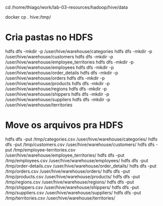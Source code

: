
cd /home/thiago/work/lab-03-resources/hadoop/hive/data

docker cp . hive:/tmp/

# Cria pastas no HDFS
hdfs dfs -mkdir -p /user/hive/warehouse/categories
hdfs dfs -mkdir -p /user/hive/warehouse/customers
hdfs dfs -mkdir -p /user/hive/warehouse/employee_territories
hdfs dfs -mkdir -p /user/hive/warehouse/employees
hdfs dfs -mkdir -p /user/hive/warehouse/order_details
hdfs dfs -mkdir -p /user/hive/warehouse/orders
hdfs dfs -mkdir -p /user/hive/warehouse/products
hdfs dfs -mkdir -p /user/hive/warehouse/regions
hdfs dfs -mkdir -p /user/hive/warehouse/shippers
hdfs dfs -mkdir -p /user/hive/warehouse/suppliers
hdfs dfs -mkdir -p /user/hive/warehouse/territories

# Move os arquivos pra HDFS
hdfs dfs -put /tmp/categories.csv /user/hive/warehouse/categories/
hdfs dfs -put /tmp/customers.csv /user/hive/warehouse/customers/
hdfs dfs -put /tmp/employee-territories.csv /user/hive/warehouse/employee_territories/
hdfs dfs -put /tmp/employees.csv /user/hive/warehouse/employees/
hdfs dfs -put /tmp/order-details.csv /user/hive/warehouse/order_details/
hdfs dfs -put /tmp/orders.csv /user/hive/warehouse/orders/
hdfs dfs -put /tmp/products.csv /user/hive/warehouse/products/
hdfs dfs -put /tmp/regions.csv /user/hive/warehouse/regions/
hdfs dfs -put /tmp/shippers.csv /user/hive/warehouse/shippers/
hdfs dfs -put /tmp/suppliers.csv /user/hive/warehouse/suppliers/
hdfs dfs -put /tmp/territories.csv /user/hive/warehouse/territories/

